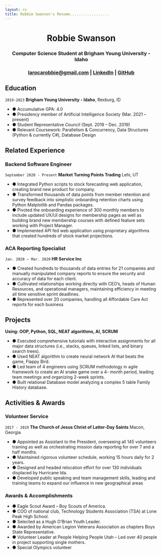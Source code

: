 ```yaml
---
layout: cv
title: Robbie Swanson's Resume..................
---
```

<h1 align="center">Robbie Swanson</h1>
<h3 align="center">Computer Science Student at Brigham Young University - Idaho</h1>

<h3 align="center">
<div id="webaddress">
<a href="datascience@byui.edu">larocarobbie@gmail.com</a>
| <a href="https://www.linkedin.com/in/robbie-swanson-17661a194/">LinkedIn</a>
| <a href="https://github.com/robbieswan/swanson_resume">GitHub</a>
</div>

<!-- https://www.monique.tech/the-art-of-markdown -->

## Education

`2019-2023`
__Brigham Young University - Idaho__, Rexburg, ID
- ● Accumulative GPA: 4.0
- ● Presidency member of Artificial Intelligence Society (Mar. 2021 – present)
- ● Student Representative Council (Sept. 2019 – Dec. 2019)
- ● Relevant Coursework: Parallelism & Concurrency, Data Structures (Python & currently C#), Database Design

## Related Experience

### Backend Software Engineer

`September 2020 - Present`
__Market Turning Points Trading__ Lehi, UT
- ● Integrated Python scripts to stock forecasting web application, creating brand new product for company.
- ● Transformed thousands of data points from member retention and survey feedback into simplistic onboarding 
retention charts using Python Matplotlib and Pandas packages.
- ● Pivoted the onboarding experience of 300 monthly members to include updated UX/UI designs for membership 
pages as well as building brand new membership courses with defined feature sets working with Project Manager.
- ● Implemented API fed web application using proprietary algorithms that created hundreds of stock market 
projections.

### ACA Reporting Specialist

`Jan. 2020 – Mar. 2020`
__HR Service Inc__
- ● Created hundreds to thousands of data entries for 21 companies and manually manipulated company reports to 
ensure the security and accuracy of data for each client.
- ● Cultivated relationships working directly with CEO’s, heads of Human Resources, and operational managers, 
maintaining efficiency in meeting all time sensitive sprint deadlines.
- ● Represented over 20 companies, handling all Affordable Care Act reports for each business

## Projects

__Using: OOP, Python, SQL, NEAT algorithms, AI, SCRUM__
- ● Executed comprehensive tutorials with interactive assignments for all major data structures (i.e., stacks, queues, 
linked lists, and binary search trees).
- ● Used NEAT algorithm to create neural network AI that beats the game, Flappy Bird.
- ● Led team of 4 engineers using SCRUM methodology in agile framework to create an AI snake game over a 4-
month period, leading team meetings and organizing 2-week sprints.
- ● Built relational Database model analyzing a complex 5 table Family History database.


## Activities & Awards

### Volunteer Service

`2017 - 2019`
__The Church of Jesus Christ of Latter-Day Saints__  Macon, Georgia
- ● Appointed as Assistant to the President, overseeing all 145 volunteers training as well as orchestrating mission
data reporting for over 7 and a half months.
- ● Maintained rigorous volunteer schedule, working 15 hours daily for 2 years.
- ● Designed and headed relocation effort for over 130 individuals displaced by Hurricane Ida.
- ● Developed public speaking and team management skills, leading and training teams to expand our influence in 
new geographical areas

### Awards & Accomplishments

- ● Eagle Scout Award – Boy Scouts of America.
- ● COO of national club, Technology Students Association (TSA) at Lone Peak High School.
- ● Selected as a Hugh O’Brian Youth Leader.
- ● Awarded by American Legion Veterans Association as chapters Boys State Representative.
- ● Volunteer Leader at People Helping People Utah – Led over 40 people in project supporting single mothers.
- ● Special Olympics volunteer


<!-- ### Footer

Last updated: December 2021 -->


